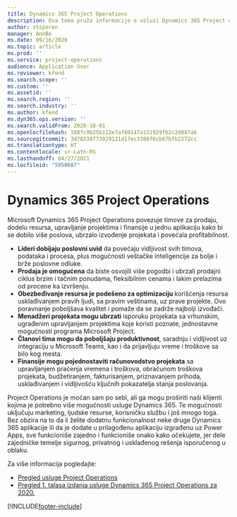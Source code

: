 ```yaml
---
title: Dynamics 365 Project Operations
description: Ova tema pruža informacije o usluzi Dynamics 365 Project operations.
author: stsporen
manager: AnnBe
ms.date: 09/16/2020
ms.topic: article
ms.prod: ''
ms.service: project-operations
audience: Application User
ms.reviewer: kfend
ms.search.scope: ''
ms.custom: ''
ms.assetid: ''
ms.search.region: ''
ms.search.industry: ''
ms.author: kfend
ms.dyn365.ops.version: ''
ms.search.validFrom: 2020-10-01
ms.openlocfilehash: 108fc9b25b112e7af69147a151929fb2c2d887a6
ms.sourcegitcommit: 3d78338773929121d17ec3386f6cb67bfb2272cc
ms.translationtype: HT
ms.contentlocale: sr-Latn-RS
ms.lasthandoff: 04/27/2021
ms.locfileid: "5950687"
---
```

# <a name="dynamics-365-project-operations"></a>Dynamics 365 Project Operations

Microsoft Dynamics 365 Project Operations povezuje timove za prodaju, dodelu resursa, upravljanje projektima i finansije u jednu aplikaciju kako bi se dobilo više poslova, ubrzalo izvođenje projekata i povećala profitabilnost.

-   **Lideri dobijaju poslovni uvid** da povećaju vidljivost svih timova, podataka i procesa, plus mogućnosti veštačke inteligencije za bolje i brže poslovne odluke.
-   **Prodaja je omogućena** da biste osvojili više pogodbi i ubrzali prodajni ciklus brzim i tačnim ponudama, fleksibilnim cenama i lakim prelazima od procene ka izvršenju.
-   **Obezbeđivanje resursa je podešeno za optimizaciju** korišćenja resursa usklađivanjem pravih ljudi, sa pravim veštinama, uz prave projekte. Ovo poravnanje poboljšava kvalitet i pomaže da se zadrže najbolji izvođači.
-   **Menadžeri projekata mogu ubrzati** isporuku projekata sa vrhunskim, ugrađenim upravljanjem projektima koje koristi poznate, jednostavne mogućnosti programa Microsoft Project.
-   **Članovi tima mogu da poboljšaju produktivnost**, saradnju i vidljivost uz integraciju u Microsoft Teams, kao i da prijavljuju vreme i troškove sa bilo kog mesta.
-   **Finansije mogu pojednostaviti računovodstvo projekata** sa upravljanjem praćenja vremena i troškova, obračunom troškova projekata, budžetiranjem, fakturisanjem, priznavanjem prihoda, usklađivanjem i vidljivošću ključnih pokazatelja stanja poslovanja.

Project Operations je moćan sam po sebi, ali ga mogu proširiti naši klijenti kojima je potrebno više mogućnosti usluge Dynamics 365. Te mogućnosti uključuju marketing, ljudske resurse, korisničku službu i još mnogo toga. Bez obzira na to da li želite dodatnu funkcionalnost neke druge Dynamics 365 aplikacije ili da je dodate u prilagođenu aplikaciju izgrađenu uz Power Apps, sve funkcioniše zajedno i funkcioniše onako kako očekujete, jer dele zajedničke temelje sigurnog, privatnog i usklađenog rešenja isporučenog u oblaku.

Za više informacija pogledajte:

- [Pregled usluge Project Operations](https://dynamics.microsoft.com/en-us/project-operations/overview/)
- [Pregled 1. talasa izdanja usluge Dynamics 365 Project Operations za 2020.](/dynamics365-release-plan/2020wave1/dynamics365-project-operations/)



[!INCLUDE[footer-include](includes/footer-banner.md)]
